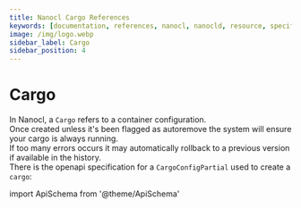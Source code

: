 ```yaml
---
title: Nanocl Cargo References
keywords: [documentation, references, nanocl, nanocld, resource, specification]
image: /img/logo.webp
sidebar_label: Cargo
sidebar_position: 4
---
```


# Cargo

In Nanocl, a `Cargo` refers to a container configuration.<br />
Once created unless it's been flagged as autoremove the system will ensure your cargo is always running.<br />
If too many errors occurs it may automatically rollback to a previous version if available in the history.<br />
There is the openapi specification for a `CargoConfigPartial` used to create a `cargo`:

import ApiSchema from '@theme/ApiSchema'

<ApiSchema example={false} id="nanocld-latest" pointer="#/components/schemas/CargoConfigPartial" />
